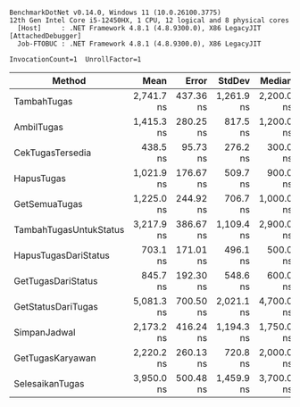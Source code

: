 ```

BenchmarkDotNet v0.14.0, Windows 11 (10.0.26100.3775)
12th Gen Intel Core i5-12450HX, 1 CPU, 12 logical and 8 physical cores
  [Host]     : .NET Framework 4.8.1 (4.8.9300.0), X86 LegacyJIT [AttachedDebugger]
  Job-FTOBUC : .NET Framework 4.8.1 (4.8.9300.0), X86 LegacyJIT

InvocationCount=1  UnrollFactor=1  

```
| Method                 | Mean       | Error     | StdDev     | Median     | Allocated |
|----------------------- |-----------:|----------:|-----------:|-----------:|----------:|
| TambahTugas            | 2,741.7 ns | 437.36 ns | 1,261.9 ns | 2,200.0 ns |         - |
| AmbilTugas             | 1,415.3 ns | 280.25 ns |   817.5 ns | 1,200.0 ns |         - |
| CekTugasTersedia       |   438.5 ns |  95.73 ns |   276.2 ns |   300.0 ns |         - |
| HapusTugas             | 1,021.9 ns | 176.67 ns |   509.7 ns |   900.0 ns |         - |
| GetSemuaTugas          | 1,225.0 ns | 244.92 ns |   706.7 ns | 1,000.0 ns |         - |
| TambahTugasUntukStatus | 3,217.9 ns | 386.67 ns | 1,109.4 ns | 2,900.0 ns |         - |
| HapusTugasDariStatus   |   703.1 ns | 171.01 ns |   496.1 ns |   500.0 ns |         - |
| GetTugasDariStatus     |   845.7 ns | 192.30 ns |   548.6 ns |   600.0 ns |         - |
| GetStatusDariTugas     | 5,081.3 ns | 700.50 ns | 2,021.1 ns | 4,700.0 ns |         - |
| SimpanJadwal           | 2,173.2 ns | 416.24 ns | 1,194.3 ns | 1,750.0 ns |         - |
| GetTugasKaryawan       | 2,220.2 ns | 260.13 ns |   720.8 ns | 2,000.0 ns |         - |
| SelesaikanTugas        | 3,950.0 ns | 500.48 ns | 1,459.9 ns | 3,700.0 ns |         - |

